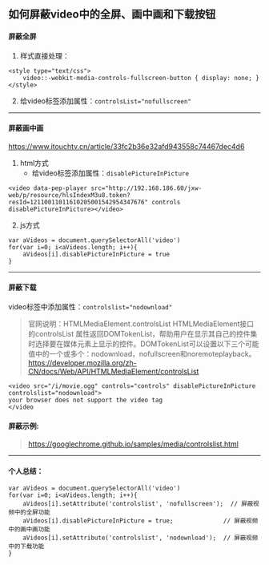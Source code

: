 ## 如何屏蔽video中的全屏、画中画和下载按钮

#### 屏蔽全屏
1. 样式直接处理：
```
<style type="text/css">
	video::-webkit-media-controls-fullscreen-button { display: none; }
</style>
```

2. 给video标签添加属性：```controlsList="nofullscreen"```
---
#### 屏蔽画中画
https://www.itouchtv.cn/article/33fc2b36e32afd943558c74467dec4d6
1. html方式
    * 给video标签添加属性：```disablePictureInPicture```

```
<video data-pep-player src="http://192.168.186.60/jxw-web/p/resource/hlsIndexM3u8.token?resId=12110011011610205001542954347676" controls disablePictureInPicture></video>
```

2. js方式
```
var aVideos = document.querySelectorAll('video')
for(var i=0; i<aVideos.length; i++){
	aVideos[i].disablePictureInPicture = true
}
```
---
#### 屏蔽下载
video标签中添加属性：```controlslist="nodownload"```
> 官网说明：HTMLMediaElement.controlsList
HTMLMediaElement接口的controlsList 属性返回DOMTokenList，帮助用户在显示其自己的控件集时选择要在媒体元素上显示的控件。DOMTokenList可以设置以下三个可能值中的一个或多个：nodownload，nofullscreen和noremoteplayback。
https://developer.mozilla.org/zh-CN/docs/Web/API/HTMLMediaElement/controlsList

```
<video src="/i/movie.ogg" controls="controls" disablePictureInPicture controlslist="nodownload">
your browser does not support the video tag
</video
```

#### 屏蔽示例:
> https://googlechrome.github.io/samples/media/controlslist.html

---
#### 个人总结：
```
var aVideos = document.querySelectorAll('video')
for(var i=0; i<aVideos.length; i++){
	aVideos[i].setAttribute('controlslist', 'nofullscreen');  // 屏蔽视频中的全屏功能
	aVideos[i].disablePictureInPicture = true;   			// 屏蔽视频中的画中画功能
	aVideos[i].setAttribute('controlslist', 'nodownload');  // 屏蔽视频中的下载功能
}
```
